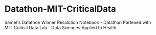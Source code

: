 # Datathon-MIT-CriticalData
Samel's Datathon Winner Resolution Notebook -  Datathon Partened with MIT Critical Data Lab - Data Sciences Applied to Health

